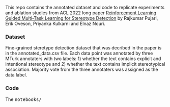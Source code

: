 This repo contains the annotated dataset and code to replicate experiments and ablation studies from ACL 2022 long paper <a href="https://rajkumar-pujari.com/reinforcement_guided.html">Reinforcement Learning Guided Multi-Task Learning for Stereotype Detection</a> by Rajkumar Pujari, Erik Oveson, Priyanka Kulkarni and Elnaz Nouri.

<h3>Dataset</h3>
Fine-grained steretype detection dataset that was decribed in the paper is in the annotated_data.csv file. Each data point was annotated by three MTurk annotaters with two labels: 1) whether the text contains explicit and intentional stereotype and 2) whether the text contains implicit stereotypical association. Majority vote from the three annotaters was assigned as the data label.

<h3>Code</h3>
The <tt>notebooks/</tt>


